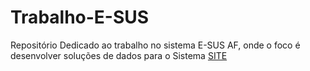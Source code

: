 # Trabalho-E-SUS
Repositório Dedicado ao trabalho no sistema E-SUS AF, onde o foco é desenvolver soluções de dados para o Sistema <a href="https://danrocha18.github.io/Trabalho-E-SUS/">SITE</a>
